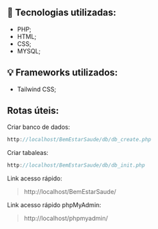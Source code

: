 
## :rocket: Tecnologias utilizadas:
- PHP;
- HTML;
- CSS;
- MYSQL;

## :bulb: Frameworks utilizados:
- Tailwind CSS;

## Rotas úteis:

Criar banco de dados:

~~~javascript
http://localhost/BemEstarSaude/db/db_create.php
~~~

Criar tabaleas:

~~~javascript
http://localhost/BemEstarSaude/db/db_init.php
~~~

Link acesso rápido:

> http://localhost/BemEstarSaude/

Link acesso rápido phpMyAdmin:

> http://localhost/phpmyadmin/
